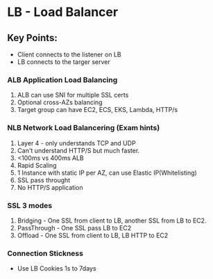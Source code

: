# LB - Load Balancer

## Key Points:
* Client connects to the listener on LB
* LB connects to the targer server

### ALB Application Load Balancing
1. ALB can use SNI for multiple SSL certs
2. Optional cross-AZs balancing
3. Target group can have EC2, ECS, EKS, Lambda, HTTP/s

### NLB Network Load Balancering (Exam hints)
1. Layer 4 - only understands TCP and UDP
2. Can't understand HTTP/S but much faster.
3.  <100ms vs 400ms ALB
4. Rapid Scaling
5. 1 Instance with static IP per AZ, can use Elastic IP(Whitelisting)
6. SSL pass throught
7. No HTTP/S application


### SSL 3 modes
1. Bridging - One SSL from client to LB, another SSL from LB to EC2.
2. PassThrough - One SSL pass LB to EC2
3. Offload - One SSL from client to LB, LB HTTP to EC2

### Connection Stickness
* Use LB Cookies 1s to 7days